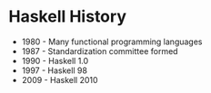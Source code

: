 # Haskell History

- 1980 - Many functional programming languages
- 1987 - Standardization committee formed
- 1990 - Haskell 1.0
- 1997 - Haskell 98
- 2009 - Haskell 2010
